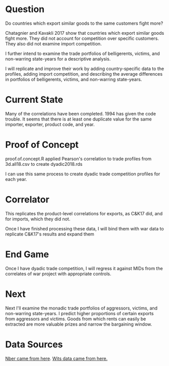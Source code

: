 # Question
Do countries which export similar goods to the same customers fight more?

Chatagnier and Kavakli 2017 show that countries which export similar goods fight more. They did not account for competition over specific customers. They also did not examine import competition.

I further intend to examine the trade portfolios of belligerents, victims, and non-warring state-years for a descriptive analysis.

I will replicate and improve their work by adding country-specific data to the profiles, adding import competition, and describing the average differences in portfolios of belligerents, victims, and non-warring state-years.

# Current State

Many of the correlations have been completed. 1994 has given the code trouble. It seems that there is at least one duplicate value for the same importer, exporter, product code, and year.

# Proof of Concept
proof.of.concept.R applied Pearson's correlation to trade profiles from 3d.all18.csv to create dyadic2018.rds

I can use this same process to create dyadic trade competition profiles for each year.

# Correlator

This replicates the product-level correlations for exports, as C&K17 did, and for imports, which they did not. 

Once I have finished processing these data, I will bind them with war data to replicate C&K17's results and expand them

# End Game
Once I have dyadic trade competition, I will regress it against MIDs from the correlates of war project with appropriate controls.

# Next

Next I'll examine the monadic trade portfolios of aggressors, victims, and non-warring state-years. 
I predict higher proportions of certain exports from aggressors and victims. Goods from which rents can easily be extracted are more valuable prizes and narrow the bargaining window.

# Data Sources
[Nber came from here](https://cid.econ.ucdavis.edu/nberus.html).
[Wits data came from here.](http://wits.worldbank.org/WITS/WITS/AdvanceQuery/RawTradeData/QueryDefinition.aspx?Page=RawTradeData)